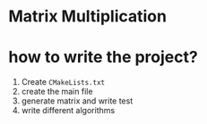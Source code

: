 # Matrix Multiplication

# how to write the project?

1. Create `CMakeLists.txt`
2. create the main file
3. generate matrix and write test
4. write different algorithms


